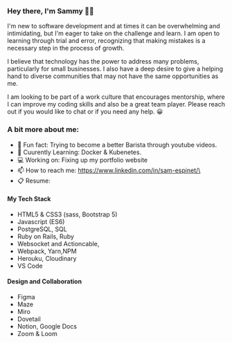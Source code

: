 ### Hey there, I'm Sammy 👋🏾

I'm new to software development and at times it can be overwhelming and intimidating, but I'm eager to take on the challenge and learn. I am open to learning through trial and error, recognizing that making mistakes is a necessary step in the process of growth.

I believe that technology has the power to address many problems, particularly for small businesses. I also have a deep desire to give a helping hand to diverse communities that may not have the same opportunities as me.

I am looking to be part of a work culture that encourages mentorship, where I can improve my coding skills and also be a great team player. Please reach out if you would like to chat or if you need any help. 😀

### A bit more about me: 
- 🐣 Fun fact: Trying to become a better Barista through youtube videos.
- 🌱 Cuurently Learning: Docker & Kubenetes. 
- 💻 Working on: Fixing up my portfolio website
- 📫 How to reach me: https://www.linkedin.com/in/sam-espinet/\
- 📋 Resume: 

#### My Tech Stack 
- HTML5 & CSS3 (sass, Bootstrap 5)
- Javascript (ES6) 
- PostgreSQL, SQL 
- Ruby on Rails, Ruby
- Websocket and Actioncable,
- Webpack, Yarn,NPM
- Herouku, Cloudinary
- VS Code

#### Design and Collaboration 
- Figma
- Maze
- Miro
- Dovetail 
- Notion, Google Docs
- Zoom & Loom


<!--
**esp688/esp688** is a ✨ _special_ ✨ repository because its `README.md` (this file) appears on your GitHub profile.

Here are some ideas to get you started:

- 🔭 I’m currently working on ...
-  I’m currently learning ...
- 👯 I’m looking to collaborate on ...
- 🤔 I’m looking for help with ...
- 💬 Ask me about ...
-  How to reach me: ...
- 😄 Pronouns: ...
- ⚡ Fun fact: ...
-->

